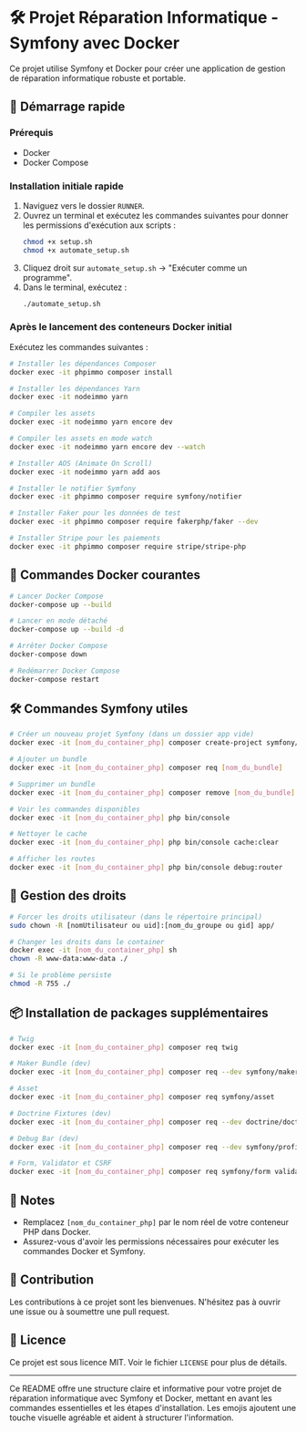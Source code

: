 

# 🛠 Projet Réparation Informatique - Symfony avec Docker

Ce projet utilise Symfony et Docker pour créer une application de gestion de réparation informatique robuste et portable.

## 🚀 Démarrage rapide

### Prérequis

- Docker
- Docker Compose

### Installation initiale rapide

1. Naviguez vers le dossier `RUNNER`.
2. Ouvrez un terminal et exécutez les commandes suivantes pour donner les permissions d'exécution aux scripts :
   ```bash
   chmod +x setup.sh
   chmod +x automate_setup.sh
   ```
3. Cliquez droit sur `automate_setup.sh` -> "Exécuter comme un programme".
4. Dans le terminal, exécutez :
   ```bash
   ./automate_setup.sh
   ```

### Après le lancement des conteneurs Docker initial

Exécutez les commandes suivantes :

```bash
# Installer les dépendances Composer
docker exec -it phpimmo composer install

# Installer les dépendances Yarn
docker exec -it nodeimmo yarn

# Compiler les assets
docker exec -it nodeimmo yarn encore dev

# Compiler les assets en mode watch
docker exec -it nodeimmo yarn encore dev --watch

# Installer AOS (Animate On Scroll)
docker exec -it nodeimmo yarn add aos

# Installer le notifier Symfony
docker exec -it phpimmo composer require symfony/notifier

# Installer Faker pour les données de test
docker exec -it phpimmo composer require fakerphp/faker --dev

# Installer Stripe pour les paiements
docker exec -it phpimmo composer require stripe/stripe-php
```

## 🐳 Commandes Docker courantes

```bash
# Lancer Docker Compose
docker-compose up --build

# Lancer en mode détaché
docker-compose up --build -d

# Arrêter Docker Compose
docker-compose down

# Redémarrer Docker Compose
docker-compose restart
```

## 🛠 Commandes Symfony utiles

```bash
# Créer un nouveau projet Symfony (dans un dossier app vide)
docker exec -it [nom_du_container_php] composer create-project symfony/skeleton ./

# Ajouter un bundle
docker exec -it [nom_du_container_php] composer req [nom_du_bundle]

# Supprimer un bundle
docker exec -it [nom_du_container_php] composer remove [nom_du_bundle]

# Voir les commandes disponibles
docker exec -it [nom_du_container_php] php bin/console

# Nettoyer le cache
docker exec -it [nom_du_container_php] php bin/console cache:clear

# Afficher les routes
docker exec -it [nom_du_container_php] php bin/console debug:router
```

## 🔧 Gestion des droits

```bash
# Forcer les droits utilisateur (dans le répertoire principal)
sudo chown -R [nomUtilisateur ou uid]:[nom_du_groupe ou gid] app/

# Changer les droits dans le container
docker exec -it [nom_du_container_php] sh
chown -R www-data:www-data ./

# Si le problème persiste
chmod -R 755 ./
```

## 📦 Installation de packages supplémentaires

```bash
# Twig
docker exec -it [nom_du_container_php] composer req twig

# Maker Bundle (dev)
docker exec -it [nom_du_container_php] composer req --dev symfony/maker-bundle

# Asset
docker exec -it [nom_du_container_php] composer req symfony/asset

# Doctrine Fixtures (dev)
docker exec -it [nom_du_container_php] composer req --dev doctrine/doctrine-fixtures-bundle

# Debug Bar (dev)
docker exec -it [nom_du_container_php] composer req --dev symfony/profiler-pack

# Form, Validator et CSRF
docker exec -it [nom_du_container_php] composer req symfony/form validator symfony/security-csrf
```

## 📝 Notes

- Remplacez `[nom_du_container_php]` par le nom réel de votre conteneur PHP dans Docker.
- Assurez-vous d'avoir les permissions nécessaires pour exécuter les commandes Docker et Symfony.

## 🤝 Contribution

Les contributions à ce projet sont les bienvenues. N'hésitez pas à ouvrir une issue ou à soumettre une pull request.

## 📄 Licence

Ce projet est sous licence MIT. Voir le fichier `LICENSE` pour plus de détails.

---

Ce README offre une structure claire et informative pour votre projet de réparation informatique avec Symfony et Docker, mettant en avant les commandes essentielles et les étapes d'installation. Les emojis ajoutent une touche visuelle agréable et aident à structurer l'information.